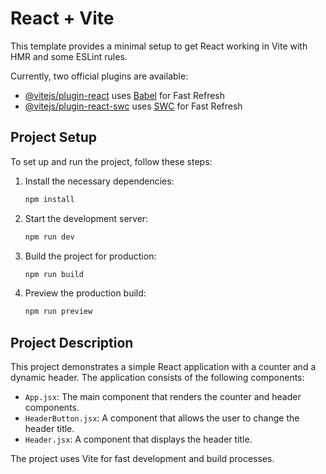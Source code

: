 # React + Vite

This template provides a minimal setup to get React working in Vite with HMR and some ESLint rules.

Currently, two official plugins are available:

- [@vitejs/plugin-react](https://github.com/vitejs/vite-plugin-react/blob/main/packages/plugin-react/README.md) uses [Babel](https://babeljs.io/) for Fast Refresh
- [@vitejs/plugin-react-swc](https://github.com/vitejs/vite-plugin-react-swc) uses [SWC](https://swc.rs/) for Fast Refresh

## Project Setup

To set up and run the project, follow these steps:

1. Install the necessary dependencies:
    ```sh
    npm install
    ```

2. Start the development server:
    ```sh
    npm run dev
    ```

3. Build the project for production:
    ```sh
    npm run build
    ```

4. Preview the production build:
    ```sh
    npm run preview
    ```

## Project Description

This project demonstrates a simple React application with a counter and a dynamic header. The application consists of the following components:

- `App.jsx`: The main component that renders the counter and header components.
- `HeaderButton.jsx`: A component that allows the user to change the header title.
- `Header.jsx`: A component that displays the header title.

The project uses Vite for fast development and build processes.
